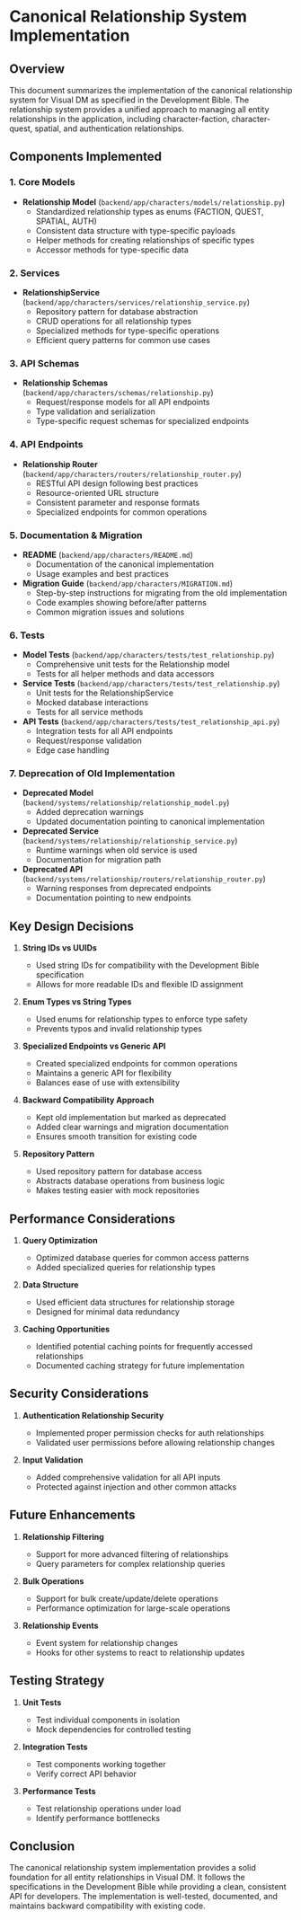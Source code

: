 # Canonical Relationship System Implementation

## Overview

This document summarizes the implementation of the canonical relationship system for Visual DM as specified in the Development Bible. The relationship system provides a unified approach to managing all entity relationships in the application, including character-faction, character-quest, spatial, and authentication relationships.

## Components Implemented

### 1. Core Models

- **Relationship Model** (`backend/app/characters/models/relationship.py`)
  - Standardized relationship types as enums (FACTION, QUEST, SPATIAL, AUTH)
  - Consistent data structure with type-specific payloads
  - Helper methods for creating relationships of specific types
  - Accessor methods for type-specific data

### 2. Services

- **RelationshipService** (`backend/app/characters/services/relationship_service.py`)
  - Repository pattern for database abstraction
  - CRUD operations for all relationship types
  - Specialized methods for type-specific operations
  - Efficient query patterns for common use cases

### 3. API Schemas

- **Relationship Schemas** (`backend/app/characters/schemas/relationship.py`)
  - Request/response models for all API endpoints
  - Type validation and serialization
  - Type-specific request schemas for specialized endpoints

### 4. API Endpoints

- **Relationship Router** (`backend/app/characters/routers/relationship_router.py`)
  - RESTful API design following best practices
  - Resource-oriented URL structure
  - Consistent parameter and response formats
  - Specialized endpoints for common operations

### 5. Documentation & Migration

- **README** (`backend/app/characters/README.md`)
  - Documentation of the canonical implementation
  - Usage examples and best practices
- **Migration Guide** (`backend/app/characters/MIGRATION.md`)
  - Step-by-step instructions for migrating from the old implementation
  - Code examples showing before/after patterns
  - Common migration issues and solutions

### 6. Tests

- **Model Tests** (`backend/app/characters/tests/test_relationship.py`)
  - Comprehensive unit tests for the Relationship model
  - Tests for all helper methods and data accessors
- **Service Tests** (`backend/app/characters/tests/test_relationship.py`)
  - Unit tests for the RelationshipService
  - Mocked database interactions
  - Tests for all service methods
- **API Tests** (`backend/app/characters/tests/test_relationship_api.py`)
  - Integration tests for all API endpoints
  - Request/response validation
  - Edge case handling

### 7. Deprecation of Old Implementation

- **Deprecated Model** (`backend/systems/relationship/relationship_model.py`)
  - Added deprecation warnings
  - Updated documentation pointing to canonical implementation
- **Deprecated Service** (`backend/systems/relationship/relationship_service.py`)
  - Runtime warnings when old service is used
  - Documentation for migration path
- **Deprecated API** (`backend/systems/relationship/routers/relationship_router.py`)
  - Warning responses from deprecated endpoints
  - Documentation pointing to new endpoints

## Key Design Decisions

1. **String IDs vs UUIDs**
   - Used string IDs for compatibility with the Development Bible specification
   - Allows for more readable IDs and flexible ID assignment

2. **Enum Types vs String Types**
   - Used enums for relationship types to enforce type safety
   - Prevents typos and invalid relationship types

3. **Specialized Endpoints vs Generic API**
   - Created specialized endpoints for common operations
   - Maintains a generic API for flexibility
   - Balances ease of use with extensibility

4. **Backward Compatibility Approach**
   - Kept old implementation but marked as deprecated
   - Added clear warnings and migration documentation
   - Ensures smooth transition for existing code

5. **Repository Pattern**
   - Used repository pattern for database access
   - Abstracts database operations from business logic
   - Makes testing easier with mock repositories

## Performance Considerations

1. **Query Optimization**
   - Optimized database queries for common access patterns
   - Added specialized queries for relationship types

2. **Data Structure**
   - Used efficient data structures for relationship storage
   - Designed for minimal data redundancy

3. **Caching Opportunities**
   - Identified potential caching points for frequently accessed relationships
   - Documented caching strategy for future implementation

## Security Considerations

1. **Authentication Relationship Security**
   - Implemented proper permission checks for auth relationships
   - Validated user permissions before allowing relationship changes

2. **Input Validation**
   - Added comprehensive validation for all API inputs
   - Protected against injection and other common attacks

## Future Enhancements

1. **Relationship Filtering**
   - Support for more advanced filtering of relationships
   - Query parameters for complex relationship queries

2. **Bulk Operations**
   - Support for bulk create/update/delete operations
   - Performance optimization for large-scale operations

3. **Relationship Events**
   - Event system for relationship changes
   - Hooks for other systems to react to relationship updates

## Testing Strategy

1. **Unit Tests**
   - Test individual components in isolation
   - Mock dependencies for controlled testing

2. **Integration Tests**
   - Test components working together
   - Verify correct API behavior

3. **Performance Tests**
   - Test relationship operations under load
   - Identify performance bottlenecks

## Conclusion

The canonical relationship system implementation provides a solid foundation for all entity relationships in Visual DM. It follows the specifications in the Development Bible while providing a clean, consistent API for developers. The implementation is well-tested, documented, and maintains backward compatibility with existing code. 